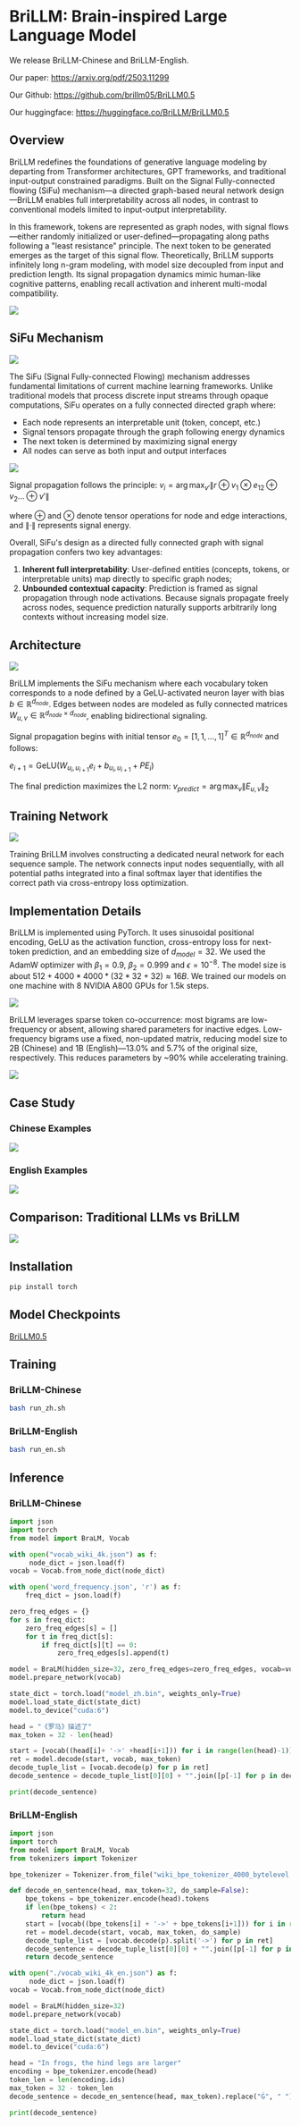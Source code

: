 # BriLLM: Brain-inspired Large Language Model

We release BriLLM-Chinese and BriLLM-English.

Our paper: https://arxiv.org/pdf/2503.11299

Our Github: https://github.com/brillm05/BriLLM0.5

Our huggingface: https://huggingface.co/BriLLM/BriLLM0.5


## Overview

BriLLM redefines the foundations of generative language modeling by departing from Transformer architectures, GPT frameworks, and traditional input-output constrained paradigms. Built on the Signal Fully-connected flowing (SiFu) mechanism—a directed graph-based neural network design—BriLLM enables full interpretability across all nodes, in contrast to conventional models limited to input-output interpretability.

In this framework, tokens are represented as graph nodes, with signal flows—either randomly initialized or user-defined—propagating along paths following a "least resistance" principle. The next token to be generated emerges as the target of this signal flow. Theoretically, BriLLM supports infinitely long n-gram modeling, with model size decoupled from input and prediction length. Its signal propagation dynamics mimic human-like cognitive patterns, enabling recall activation and inherent multi-modal compatibility.

![](./figs/tab1.png)


## SiFu Mechanism

![](./figs/fig1.png)

The SiFu (Signal Fully-connected Flowing) mechanism addresses fundamental limitations of current machine learning frameworks. Unlike traditional models that process discrete input streams through opaque computations, SiFu operates on a fully connected directed graph where:

- Each node represents an interpretable unit (token, concept, etc.)
- Signal tensors propagate through the graph following energy dynamics
- The next token is determined by maximizing signal energy
- All nodes can serve as both input and output interfaces

![](./figs/fig2.png)

Signal propagation follows the principle:
$v_i = \arg\max_{v'} \left\| r \oplus v_1 \otimes e_{12} \oplus v_2 \ldots \oplus v' \right\|$

where $\oplus$ and $\otimes$ denote tensor operations for node and edge interactions, and $\|\cdot\|$ represents signal energy.

Overall, SiFu's design as a directed fully connected graph with signal propagation confers two key advantages:
1. **Inherent full interpretability**: User-defined entities (concepts, tokens, or interpretable units) map directly to specific graph nodes;
2. **Unbounded contextual capacity**: Prediction is framed as signal propagation through node activations. Because signals propagate freely across nodes, sequence prediction naturally supports arbitrarily long contexts without increasing model size. 


## Architecture

![](./figs/fig3.png)

BriLLM implements the SiFu mechanism where each vocabulary token corresponds to a node defined by a GeLU-activated neuron layer with bias $b \in \mathbb{R}^{d_{node}}$. Edges between nodes are modeled as fully connected matrices $W_{u,v} \in \mathbb{R}^{d_{node} \times d_{node}}$, enabling bidirectional signaling.

Signal propagation begins with initial tensor $e_0 = [1, 1, \ldots, 1]^T \in \mathbb{R}^{d_{node}}$ and follows:

$e_{i+1} = \text{GeLU}(W_{u_i,u_{i+1}} e_i + b_{u_i,u_{i+1}} + PE_i)$

The final prediction maximizes the L2 norm: $v_{predict} = \arg\max_v \|E_{u,v}\|_2$


## Training Network

![](./figs/fig4.png)

Training BriLLM involves constructing a dedicated neural network for each sequence sample. The network connects input nodes sequentially, with all potential paths integrated into a final softmax layer that identifies the correct path via cross-entropy loss optimization.


## Implementation Details

BriLLM is implemented using PyTorch. It uses sinusoidal positional encoding, GeLU as the activation function, cross-entropy loss for next-token prediction, and an embedding size of $d_{model} = 32$. We used the AdamW optimizer with $\beta_1 = 0.9$, $\beta_2 = 0.999$ and $\epsilon = 10^{-8}$. The model size is about $512 + 4000 * 4000 * (32 * 32 + 32) \approx 16B$. We trained our models on one machine with 8 NVIDIA A800 GPUs for 1.5k steps.

![](./figs/fig5.png)


BriLLM leverages sparse token co-occurrence: most bigrams are low-frequency or absent, allowing shared parameters for inactive edges. Low-frequency bigrams use a fixed, non-updated matrix, reducing model size to 2B (Chinese) and 1B (English)—13.0\% and 5.7\% of the original size, respectively. This reduces parameters by ~90\% while accelerating training.

![](./figs/tab2.png)


## Case Study

### Chinese Examples
![](./figs/tab3.png)


### English Examples  
![](./figs/tab4.png)


## Comparison: Traditional LLMs vs BriLLM

![](./figs/tab5.png)


## Installation

```bash
pip install torch
```


## Model Checkpoints

[BriLLM0.5](https://huggingface.co/BriLLM/BriLLM0.5)


## Training

### BriLLM-Chinese
```bash
bash run_zh.sh
```

### BriLLM-English
```bash
bash run_en.sh
```


## Inference

### BriLLM-Chinese
```python
import json
import torch
from model import BraLM, Vocab

with open("vocab_wiki_4k.json") as f:
     node_dict = json.load(f)
vocab = Vocab.from_node_dict(node_dict)

with open('word_frequency.json', 'r') as f:
    freq_dict = json.load(f)

zero_freq_edges = {}
for s in freq_dict:
    zero_freq_edges[s] = []
    for t in freq_dict[s]:
        if freq_dict[s][t] == 0:
            zero_freq_edges[s].append(t)

model = BraLM(hidden_size=32, zero_freq_edges=zero_freq_edges, vocab=vocab)
model.prepare_network(vocab)

state_dict = torch.load("model_zh.bin", weights_only=True)
model.load_state_dict(state_dict)
model.to_device("cuda:6")

head = "《罗马》描述了"
max_token = 32 - len(head)

start = [vocab((head[i]+ '->' +head[i+1])) for i in range(len(head)-1)]
ret = model.decode(start, vocab, max_token)
decode_tuple_list = [vocab.decode(p) for p in ret]
decode_sentence = decode_tuple_list[0][0] + "".join([p[-1] for p in decode_tuple_list])

print(decode_sentence)
```

### BriLLM-English
```python
import json
import torch
from model import BraLM, Vocab
from tokenizers import Tokenizer

bpe_tokenizer = Tokenizer.from_file("wiki_bpe_tokenizer_4000_bytelevel.json")

def decode_en_sentence(head, max_token=32, do_sample=False):
    bpe_tokens = bpe_tokenizer.encode(head).tokens
    if len(bpe_tokens) < 2:
        return head
    start = [vocab((bpe_tokens[i] + '->' + bpe_tokens[i+1])) for i in range(len(bpe_tokens)-1)]
    ret = model.decode(start, vocab, max_token, do_sample)
    decode_tuple_list = [vocab.decode(p).split('->') for p in ret]
    decode_sentence = decode_tuple_list[0][0] + "".join([p[-1] for p in decode_tuple_list])
    return decode_sentence

with open("./vocab_wiki_4k_en.json") as f:
     node_dict = json.load(f)
vocab = Vocab.from_node_dict(node_dict)

model = BraLM(hidden_size=32)
model.prepare_network(vocab)

state_dict = torch.load("model_en.bin", weights_only=True)
model.load_state_dict(state_dict)
model.to_device("cuda:6")

head = "In frogs, the hind legs are larger"
encoding = bpe_tokenizer.encode(head)
token_len = len(encoding.ids)
max_token = 32 - token_len
decode_sentence = decode_en_sentence(head, max_token).replace("Ġ", " ")

print(decode_sentence)
```